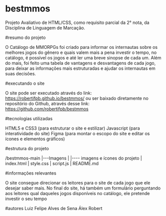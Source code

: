 # bestmmos
Projeto Avaliativo de HTML/CSS, como requisito parcial da 2° nota, da Disciplina de Linguagem de Marcação.



#resumo do projeto

O Catálogo de MMORPGs foi criado para informar os internautas sobre os melhores jogos do gênero e quais valem mais a pena investir o tempo, no catálogo, é possível os jogos e até ler uma breve sinopse de cada um. Além do mais, foi feito uma tabela de vantagens e desvantagens de cada jogo, para deixar as informações mais estruturadas e ajudar os internautas em suas decisões.


#executando o site

O site pode ser executado através do link: https://robertifpb.github.io/bestmmos/ ou ser baixado diretamente no repositório do Github, através desse link: https://github.com/robertifpb/bestmmos


#tecnologias utilizadas

HTML5 e CSS3 (para estruturar o site e estilizar)
Javascript (para interatividade do site)
Figma (para montar o escopo do site e editar os ícones e elementos gráficos)

#estrutura do projeto

/bestmmos-main
|---Imagens
|   |---- imagens e ícones do projeto
|   index.html
|   style.css
|   script.js
|   README.md


#informações relevantes

O site consegue direcionar os leitores para o site de cada jogo que ele desejar saber mais. No final do site, há também um formulário perguntando aos leitores qual daqueles jogos disponíveis no catálogo, ele pretende investir o seu tempo

#autores
Luiz Felipe Alves de Sena
Álex Robert





